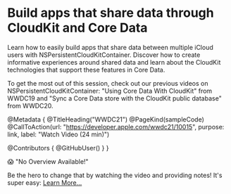 # Build apps that share data through CloudKit and Core Data 

Learn how to easily build apps that share data between multiple iCloud users with NSPersistentCloudKitContainer. Discover how to create informative experiences around shared data and learn about the CloudKit technologies that support these features in Core Data.

To get the most out of this session, check out our previous videos on NSPersistentCloudKitContainer: "Using Core Data With CloudKit" from WWDC19 and "Sync a Core Data store with the CloudKit public database" from WWDC20.

@Metadata {
   @TitleHeading("WWDC21")
   @PageKind(sampleCode)
   @CallToAction(url: "https://developer.apple.com/wwdc21/10015", purpose: link, label: "Watch Video (24 min)")

   @Contributors {
      @GitHubUser(<replace this with your GitHub handle>)
   }
}

😱 "No Overview Available!"

Be the hero to change that by watching the video and providing notes! It's super easy:
 [Learn More…](https://wwdcnotes.github.io/WWDCNotes/documentation/wwdcnotes/contributing)
